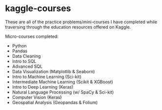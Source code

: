 # kaggle-courses
These are all of the practice problems/mini-courses I have completed while traversing through the education resources offered on Kaggle.

Micro-courses completed:

* Python
* Pandas
* Data Cleaning
* Intro to SQL
* Advanced SQL
* Data Visualization (Matplotlib & Seaborn)
* Intro to Machine Learning (Sci-kit)
* Intermediate Machine Learning (Scikit & XGBoost)
* Intro to Deep Learning (Keras)
* Natural Language Processing (w/ SpaCy & Sci-kit)
* Computer Vision (Keras)
* Geospatial Analysis (Geopandas & Folium)
